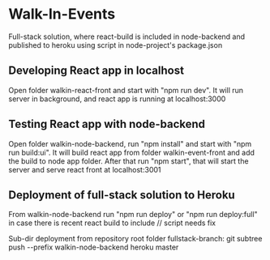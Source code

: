 # Walk-In-Events

Full-stack solution, where react-build is included in node-backend and published to heroku using script in node-project's package.json


## Developing React app in localhost

Open folder walkin-react-front and start with "npm run dev". It will run server in background, and react app is running at localhost:3000


## Testing React app with node-backend

Open folder walkin-node-backend, run "npm install" and start with "npm run build:ui". It will build react app from folder walkin-event-front and add the build to node app folder. After that run "npm start", that will start the server and serve react front at localhost:3001


## Deployment of full-stack solution to Heroku

From walkin-node-backend run "npm run deploy" or "npm run deploy:full" in case there is recent react build to include // script needs fix

Sub-dir deployment from repository root folder fullstack-branch: git subtree push --prefix walkin-node-backend heroku master
